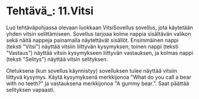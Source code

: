 # Tehtävä_: 11.Vitsi

Luo tehtäväpohjassa olevaan luokkaan VitsiSovellus sovellus, jota käytetään 
yhden vitsin selittämiseen. Sovellus tarjoaa kolme nappia sisältävän 
valikon sekä näitä nappeja painamalla näytettävät sisällöt. Ensimmäinen 
nappi (teksti "Vitsi") näyttää vitsiin liittyvän kysymyksen, toinen 
nappi (teksti "Vastaus") näyttää vitsin kysymykseen liittyvän vastauksen, 
ja kolmas nappi (teksti "Selitys") näyttää vitsin selityksen.

Oletuksena (kun sovellus käynnistyy) sovelluksen tulee näyttää vitsiin 
liittyvä kysymys. Käytä kysymyksenä merkkijonoa 
"What do you call a bear with no teeth?" ja vastauksena merkkijonoa 
"A gummy bear.". Saat päättää selityksen vapaasti.
